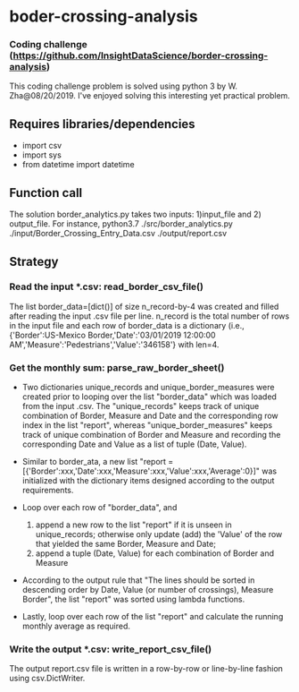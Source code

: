 # boder-crossing-analysis

### Coding challenge (https://github.com/InsightDataScience/border-crossing-analysis)
This coding challenge problem is solved using python 3 by W. Zha@08/20/2019. I've enjoyed solving this interesting yet practical problem. 

## Requires libraries/dependencies
- import csv
- import sys
- from datetime import datetime

## Function call 
The solution border_analytics.py takes two inputs: 1)input_file and 2) output_file. For instance, 
  python3.7 ./src/border_analytics.py ./input/Border_Crossing_Entry_Data.csv ./output/report.csv

## Strategy
### Read the input *.csv: read_border_csv_file()
The list border_data=[dict()] of size n_record-by-4 was created and filled after reading the input .csv file per line. n_record is the total number of rows in the input file and each row of border_data is a dictionary (i.e., {'Border':US-Mexico Border,'Date':'03/01/2019 12:00:00 AM','Measure':'Pedestrians','Value':'346158'} with len=4.

### Get the monthly sum: parse_raw_border_sheet()
- Two dictionaries unique_records and unique_border_measures were created prior to looping over the list "border_data" which was loaded from the input .csv. The "unique_records" keeps track of unique combination of Border, Measure and Date and the corresponding row index in the list "report", whereas "unique_border_measures" keeps track of unique combination of Border and Measure and recording the corresponding Date and Value as a list of tuple (Date, Value).

- Similar to border_ata, a new list "report = [{'Border':xxx,'Date':xxx,'Measure':xxx,'Value':xxx,'Average':0}]" was initialized with the dictionary items designed according to the output requirements.

- Loop over each row of "border_data", and
  1) append a new row to the list "report" if it is unseen in unique_records; otherwise only update (add) the 'Value' of the row that yielded the same Border, Measure and Date;
  2) append a tuple (Date, Value) for each combination of Border and Measure
  
- According to the output rule that "The lines should be sorted in descending order by Date, Value (or number of crossings), Measure
Border", the list "report" was sorted using lambda functions.
 
- Lastly, loop over each row of the list "report" and calculate the running monthly average as required.

### Write the output *.csv: write_report_csv_file()
The output report.csv file is written in a row-by-row or line-by-line fashion using csv.DictWriter.

